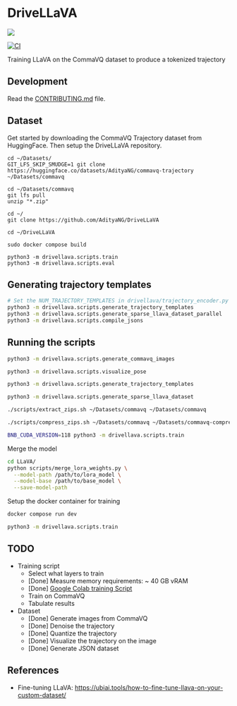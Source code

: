 # DriveLLaVA

<img src="media/demo.gif">

<!-- [![codecov](https://codecov.io/gh/AdityaNG/DriveLLaVA/branch/main/graph/badge.svg?token=DriveLLaVA_token_here)](https://codecov.io/gh/AdityaNG/DriveLLaVA) -->
[![CI](https://github.com/AdityaNG/DriveLLaVA/actions/workflows/main.yml/badge.svg)](https://github.com/AdityaNG/DriveLLaVA/actions/workflows/main.yml)

Training LLaVA on the CommaVQ dataset to produce a tokenized trajectory

## Development

Read the [CONTRIBUTING.md](CONTRIBUTING.md) file.

## Dataset

Get started by downloading the CommaVQ Trajectory dataset from HuggingFace.
Then setup the DriveLLaVA repository.

```
cd ~/Datasets/
GIT_LFS_SKIP_SMUDGE=1 git clone https://huggingface.co/datasets/AdityaNG/commavq-trajectory ~/Datasets/commavq

cd ~/Datasets/commavq
git lfs pull
unzip "*.zip"

cd ~/
git clone https://github.com/AdityaNG/DriveLLaVA

cd ~/DriveLLaVA

sudo docker compose build

python3 -m drivellava.scripts.train
python3 -m drivellava.scripts.eval
```

## Generating trajectory templates

```bash
# Set the NUM_TRAJECTORY_TEMPLATES in drivellava/trajectory_encoder.py
python3 -m drivellava.scripts.generate_trajectory_templates
python3 -m drivellava.scripts.generate_sparse_llava_dataset_parallel
python3 -m drivellava.scripts.compile_jsons
```

## Running the scripts

```bash
python3 -m drivellava.scripts.generate_commavq_images
```

```bash
python3 -m drivellava.scripts.visualize_pose
```

```bash
python3 -m drivellava.scripts.generate_trajectory_templates
```

```bash
python3 -m drivellava.scripts.generate_sparse_llava_dataset
```

```bash
./scripts/extract_zips.sh ~/Datasets/commavq ~/Datasets/commavq

./scripts/compress_zips.sh ~/Datasets/commavq ~/Datasets/commavq-compressed
```

```bash
BNB_CUDA_VERSION=118 python3 -m drivellava.scripts.train
```

Merge the model
```bash
cd LLaVA/
python scripts/merge_lora_weights.py \
  --model-path /path/to/lora_model \
  --model-base /path/to/base_model \
  --save-model-path
```

Setup the docker container for training
```bash
docker compose run dev
```

```bash
python3 -m drivellava.scripts.train
```


## TODO

- Training script
  - Select what layers to train
  - [Done] Measure memory requirements: ~ 40 GB vRAM
  - [Done] [Google Colab training Script](https://colab.research.google.com/drive/1rtZcfZasMIly0xERC9K0gmEXvCIt1vtW#scrollTo=uEsq4SuJZy8C&uniqifier=1)
  - Train on CommaVQ
  - Tabulate results
- Dataset
  - [Done] Generate images from CommaVQ
  - [Done] Denoise the trajectory
  - [Done] Quantize the trajectory
  - [Done] Visualize the trajectory on the image
  - [Done] Generate JSON dataset

## References

- Fine-tuning LLaVA: https://ubiai.tools/how-to-fine-tune-llava-on-your-custom-dataset/